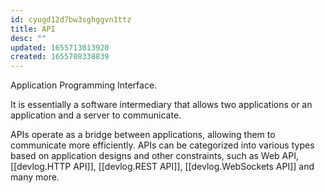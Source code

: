 ```yaml
---
id: cyugd12d7bw3sghggvn1ttz
title: API
desc: ""
updated: 1655713013920
created: 1655708338839
---
```


Application Programming Interface.

It is essentially a software intermediary that allows two applications or an application and a server to communicate.

APIs operate as a bridge between applications, allowing them to communicate more efficiently. APIs can be categorized into various types based on application designs and other constraints, such as Web API, [[devlog.HTTP API]], [[devlog.REST API]], [[devlog.WebSockets API]] and many more.
